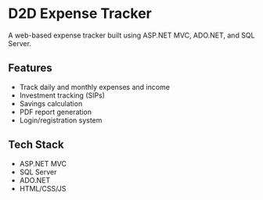 # D2D Expense Tracker

A web-based expense tracker built using ASP.NET MVC, ADO.NET, and SQL Server.

## Features
- Track daily and monthly expenses and income
- Investment tracking (SIPs)
- Savings calculation
- PDF report generation
- Login/registration system

## Tech Stack
- ASP.NET MVC 
- SQL Server
- ADO.NET
- HTML/CSS/JS



